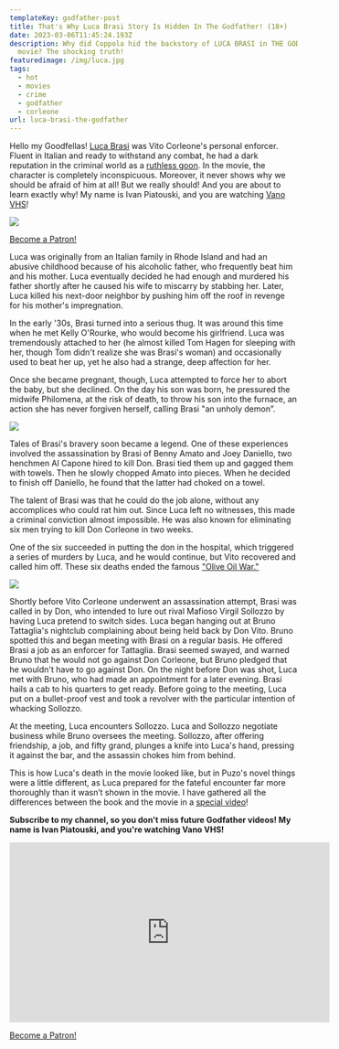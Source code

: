 ```yaml
---
templateKey: godfather-post
title: That's Why Luca Brasi Story Is Hidden In The Godfather! (18+)
date: 2023-03-06T11:45:24.193Z
description: Why did Coppola hid the backstory of LUCA BRASI in THE GODFATHER
  movie? The shocking truth!
featuredimage: /img/luca.jpg
tags:
  - hot
  - movies
  - crime
  - godfather
  - corleone
url: luca-brasi-the-godfather
---
```

Hello my Goodfellas! [Luca Brasi](https://youtu.be/vef9UXpdegg) was Vito Corleone's personal enforcer. Fluent in Italian and ready to withstand any combat, he had a dark reputation in the criminal world as a [ruthless goon](https://youtu.be/vef9UXpdegg). In the movie, the character is completely inconspicuous. Moreover, it never shows why we should be afraid of him at all! But we really should! And you are about to learn exactly why! My name is Ivan Piatouski, and you are watching [Vano VHS](https://www.youtube.com/@vanovhs)!

![](/img/08.luca_brasi-s_secret.00_00_08_05.still001.png)

<a href="https://www.patreon.com/bePatron?u=79936642" data-patreon-widget-type="become-patron-button">Become a Patron!</a>

Luca was originally from an Italian family in Rhode Island and had an abusive childhood because of his alcoholic father, who frequently beat him and his mother. Luca eventually decided he had enough and murdered his father shortly after he caused his wife to miscarry by stabbing her. Later, Luca killed his next-door neighbor by pushing him off the roof in revenge for his mother's impregnation.

In the early '30s, Brasi turned into a serious thug. It was around this time when he met Kelly O'Rourke, who would become his girlfriend. Luca was tremendously attached to her (he almost killed Tom Hagen for sleeping with her, though Tom didn't realize she was Brasi's woman) and occasionally used to beat her up, yet he also had a strange, deep affection for her.

Once she became pregnant, though, Luca attempted to force her to abort the baby, but she declined. On the day his son was born, he pressured the midwife Philomena, at the risk of death, to throw his son into the furnace, an action she has never forgiven herself, calling Brasi "an unholy demon”.

![](/img/08.luca_brasi-s_secret.00_00_17_04.still002.png)

Tales of Brasi's bravery soon became a legend. One of these experiences involved the assassination by Brasi of Benny Amato and Joey Daniello, two henchmen Al Capone hired to kill Don. Brasi tied them up and gagged them with towels. Then he slowly chopped Amato into pieces. When he decided to finish off Daniello, he found that the latter had choked on a towel.

The talent of Brasi was that he could do the job alone, without any accomplices who could rat him out. Since Luca left no witnesses, this made a criminal conviction almost impossible. He was also known for eliminating six men trying to kill Don Corleone in two weeks.

One of the six succeeded in putting the don in the hospital, which triggered a series of murders by Luca, and he would continue, but Vito recovered and called him off. These six deaths ended the famous ["Olive Oil War."](https://youtu.be/lPmk-ev2zEw)

![](/img/08.luca_brasi-s_secret.00_05_01_14.still003.png)

Shortly before Vito Corleone underwent an assassination attempt, Brasi was called in by Don, who intended to lure out rival Mafioso Virgil Sollozzo by having Luca pretend to switch sides. Luca began hanging out at Bruno Tattaglia's nightclub complaining about being held back by Don Vito. Bruno spotted this and began meeting with Brasi on a regular basis. He offered Brasi a job as an enforcer for Tattaglia. Brasi seemed swayed, and warned Bruno that he would not go against Don Corleone, but Bruno pledged that he wouldn't have to go against Don. On the night before Don was shot, Luca met with Bruno, who had made an appointment for a later evening. Brasi hails a cab to his quarters to get ready. Before going to the meeting, Luca put on a bullet-proof vest and took a revolver with the particular intention of whacking Sollozzo.

At the meeting, Luca encounters Sollozzo. Luca and Sollozzo negotiate business while Bruno oversees the meeting. Sollozzo, after offering friendship, a job, and fifty grand, plunges a knife into Luca's hand, pressing it against the bar, and the assassin chokes him from behind. 

This is how Luca's death in the movie looked like, but in Puzo's novel things were a little different, as Luca prepared for the fateful encounter far more thoroughly than it wasn’t shown in the movie. I have gathered all the differences between the book and the movie in a [special video](https://youtu.be/KBXBMLWGfNY)!

**Subscribe to my channel, so you don't miss future Godfather videos! My name is Ivan Piatouski, and you're watching Vano VHS!**

<div class="video-container"><iframe width="560" height="315" src="https://www.youtube.com/embed/vef9UXpdegg" title="YouTube video player" frameborder="0" allow="accelerometer; autoplay; clipboard-write; encrypted-media; gyroscope; picture-in-picture; web-share" allowfullscreen></iframe></div>

<a href="https://www.patreon.com/bePatron?u=79936642" data-patreon-widget-type="become-patron-button">Become a Patron!</a>
